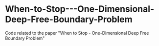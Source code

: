 # When-to-Stop---One-Dimensional-Deep-Free-Boundary-Problem
Code related to the paper "When to Stop - One-Dimensional Deep Free Boundary Problem"
